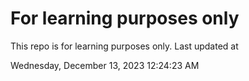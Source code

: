 # For learning purposes only
This repo is for learning purposes only.
Last updated at

Wednesday, December 13, 2023 12:24:23 AM

